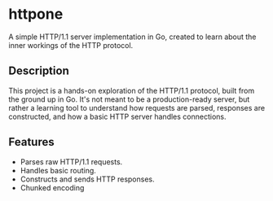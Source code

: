 # httpone

A simple HTTP/1.1 server implementation in Go, created to learn about the inner
workings of the HTTP protocol.

## Description

This project is a hands-on exploration of the HTTP/1.1 protocol, built from the
ground up in Go. It's not meant to be a production-ready server, but rather a
learning tool to understand how requests are parsed, responses are constructed,
and how a basic HTTP server handles connections.

## Features

* Parses raw HTTP/1.1 requests.
* Handles basic routing.
* Constructs and sends HTTP responses.
* Chunked encoding
